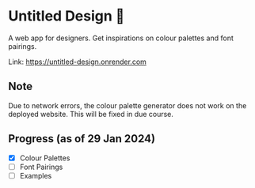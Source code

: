# Untitled Design 🎨

A web app for designers. Get inspirations on colour palettes and font pairings.

Link: https://untitled-design.onrender.com

## Note

Due to network errors, the colour palette generator does not work on the deployed website. This will be fixed in due course.

## Progress (as of 29 Jan 2024)

- [x] Colour Palettes
- [ ] Font Pairings
- [ ] Examples
